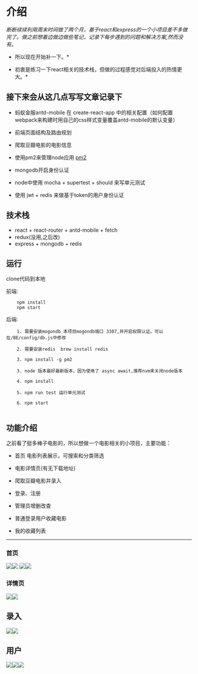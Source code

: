 

# 介绍

*断断续续利用周末时间做了两个月，基于react和express的一个小项目差不多做完了。做之前想着边做边做些笔记，记录下每步遇到的问题和解决方案,然而没有。*

* 所以现在开始补一下。*

* 初衷是练习一下react相关的技术栈，但做的过程感觉对后端投入的热情更大。*

## 接下来会从这几点写写文章记录下

- 蚂蚁金服antd-mobile 在 create-react-app 中的相关配置（如何配置webpack来构建时用自己的css样式变量覆盖antd-mobile的默认变量）

- 前端页面结构及路由规划

- 爬取豆瓣电影的电影信息

- 使用pm2来管理node应用 [pm2](http://pm2.keymetrics.io/)

- mongodb开启身份认证

- node中使用 mocha + supertest + should 来写单元测试

- 使用 jwt + redis 来做基于token的用户身份认证

## 技术栈

- react + react-router + antd-mobile + fetch
- redux(没用,之后改)
- express + mongodb + redis


## 运行

clone代码到本地

前端:
```
    npm install
    npm start

```

后端:
```
    1. 需要安装mogondb 本项目mogondb端口 3307,并开启权限认证。可以在/BE/config/db.js中修改

    2. 需要安装redis  brew install redis

    3. npm install -g pm2

    3. node 版本最好最新版本，因为使用了 async await,推荐nvm来关闭node版本

    4. npm install 

    5. npm run test 运行单元测试

    6. npm start


```


## 功能介绍

之前看了挺多棒子电影的，所以想做一个电影相关的小项目，主要功能：

- 首页 电影列表展示，可搜索和分类筛选

- 电影详情页(有无下载地址)

- 爬取豆瓣电影并录入

- 登录、注册

- 管理员增删改查

- 普通登录用户收藏电影

- 我的收藏列表


---

### 首页

![](img/homepage.png)![](img/category.png)
![](img/action_menu1.png)![](img/action_menu2.png)

### 详情页
![](img/detail1.png)![](img/detail2.png)

## 录入
![](img/search.png)![](img/add.png)


## 用户
![](img/login.png)![](img/user.png)![](img/collect.png)





